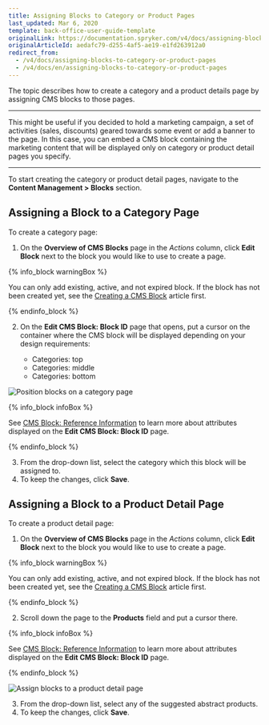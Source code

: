 ```yaml
---
title: Assigning Blocks to Category or Product Pages
last_updated: Mar 6, 2020
template: back-office-user-guide-template
originalLink: https://documentation.spryker.com/v4/docs/assigning-blocks-to-category-or-product-pages
originalArticleId: aedafc79-d255-4af5-ae19-e1fd263912a0
redirect_from:
  - /v4/docs/assigning-blocks-to-category-or-product-pages
  - /v4/docs/en/assigning-blocks-to-category-or-product-pages
---
```


The topic describes how to create a category and a product details page by assigning CMS blocks to those pages.
***

This might be useful if you decided to hold a marketing campaign, a set of activities (sales, discounts) geared towards some event or add a banner to the page. In this case, you can embed a CMS block containing the marketing content that will be displayed only on category or product detail pages you specify.
***

To start creating the category or product detail pages, navigate to the **Content Management > Blocks** section.

## Assigning a Block to a Category Page

To create a category page:

1. On the **Overview of CMS Blocks** page in the _Actions_ column, click **Edit Block** next to the block you would like to use to create a page.

{% info_block warningBox %}

You can only add existing, active, and not expired block. If the block has not been created yet, see the [Creating a CMS Block](/docs/scos/user/back-office-user-guides/{{page.version}}/content/blocks/creating-cms-blocks.html) article first.

{% endinfo_block %}

2. On the **Edit CMS Block: Block ID** page that opens, put a cursor on the container where the CMS block will be displayed depending on your design requirements:

    * Categories: top
    * Categories: middle
    * Categories: bottom

![Position blocks on a category page](https://spryker.s3.eu-central-1.amazonaws.com/docs/User+Guides/Back+Office+User+Guides/Content+Management+System/Blocks/Assigning+Blocks+to+Category+or+Product+Pages/categories-position.png)

{% info_block infoBox %}

See [CMS Block: Reference Information](/docs/scos/user/back-office-user-guides/{{page.version}}/content/blocks/references/cms-block-reference-information.html) to learn more about attributes displayed on the **Edit CMS Block: Block ID** page.

{% endinfo_block %}  

3. From the drop-down list, select the category which this block will be assigned to.
4. To keep the changes, click **Save**.


## Assigning a Block to a Product Detail Page

To create a product detail page:
1. On the **Overview of CMS Blocks** page in the _Actions_ column, click **Edit Block** next to the block you would like to use to create a page.

{% info_block warningBox %}

You can only add existing, active, and not expired block. If the block has not been created yet, see the [Creating a CMS Block](/docs/scos/user/back-office-user-guides/{{page.version}}/content/blocks/creating-cms-blocks.html) article first.

{% endinfo_block %}

2. Scroll down the page to the **Products** field and put a cursor there.

{% info_block infoBox %}

See  [CMS Block: Reference Information](/docs/scos/user/back-office-user-guides/{{page.version}}/content/blocks/references/cms-block-reference-information.html) to learn more about attributes displayed on the **Edit CMS Block: Block ID** page.

{% endinfo_block %}  

![Assign blocks to a product detail page](https://spryker.s3.eu-central-1.amazonaws.com/docs/User+Guides/Back+Office+User+Guides/Content+Management+System/Blocks/Assigning+Blocks+to+Category+or+Product+Pages/product-page-block.png)

3. From the drop-down list, select any of the suggested abstract products.  
4. To keep the changes, click **Save**.
